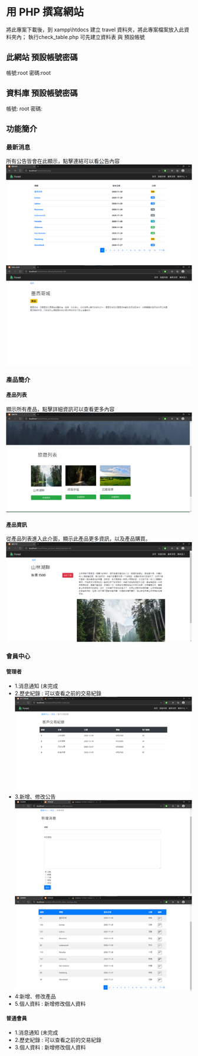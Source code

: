 # 用 PHP 撰寫網站
將此專案下載後，到 xampp\htdocs 建立 travel 資料夾，將此專案檔案放入此資料夾內；
執行check_table.php 可先建立資料表 與 預設帳號


## 此網站 預設帳號密碼
帳號:root
密碼:root

## 資料庫 預設帳號密碼
帳號: root
密碼: 

## 功能簡介

### 最新消息
所有公告皆會在此顯示，點擊連結可以看公告內容
![image](https://github.com/dv6230/travel/blob/main/README%20image/news.png?raw=true)
![image](https://github.com/dv6230/travel/blob/main/README%20image/news_detail.png?raw=true)

### 產品簡介

#### 產品列表
顯示所有產品，點擊詳細資訊可以查看更多內容
![image](https://github.com/dv6230/travel/blob/main/README%20image/show_product.png?raw=true)

#### 產品資訊
從產品列表進入此介面，顯示此產品更多資訊，以及產品購買。
![image](https://github.com/dv6230/travel/blob/main/README%20image/show_product_detail.png?raw=true)


### 會員中心

#### 管理者

* 1.消息通知 (未完成
* 2.歷史紀錄 : 可以查看之前的交易紀錄
![image](https://github.com/dv6230/travel/blob/main/README%20image/costom%20history.png?raw=true)
* 3.新增、修改公告
![image](https://github.com/dv6230/travel/blob/main/README%20image/profile_addnews.png?raw=true)
![image](https://github.com/dv6230/travel/blob/main/README%20image/profile_news_manage.png?raw=true)
* 4:新增、修改產品 
* 5.個人資料 : 新增修改個人資料

#### 普通會員

* 1.消息通知 (未完成
* 2.歷史紀錄 : 可以查看之前的交易紀錄
* 3.個人資料 : 新增修改個人資料
